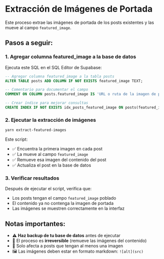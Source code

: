 # Extracción de Imágenes de Portada

Este proceso extrae las imágenes de portada de los posts existentes y las mueve al campo `featured_image`.

## Pasos a seguir:

### 1. Agregar columna featured_image a la base de datos
Ejecuta este SQL en el SQL Editor de Supabase:

```sql
-- Agregar columna featured_image a la tabla posts
ALTER TABLE posts ADD COLUMN IF NOT EXISTS featured_image TEXT;

-- Comentario para documentar el campo
COMMENT ON COLUMN posts.featured_image IS 'URL o ruta de la imagen de portada del post';

-- Crear índice para mejorar consultas
CREATE INDEX IF NOT EXISTS idx_posts_featured_image ON posts(featured_image) WHERE featured_image IS NOT NULL;
```

### 2. Ejecutar la extracción de imágenes
```bash
yarn extract-featured-images
```

Este script:
- ✅ Encuentra la primera imagen en cada post
- ✅ La mueve al campo `featured_image`
- ✅ Remueve esa imagen del contenido del post
- ✅ Actualiza el post en la base de datos

### 3. Verificar resultados
Después de ejecutar el script, verifica que:
- Los posts tengan el campo `featured_image` poblado
- El contenido ya no contenga la imagen de portada
- Las imágenes se muestren correctamente en la interfaz

## Notas importantes:

- ⚠️ **Haz backup de tu base de datos** antes de ejecutar
- 🔄 El proceso es **irreversible** (remueve las imágenes del contenido)
- 📝 Solo afecta a posts que tengan al menos una imagen
- 🖼️ Las imágenes deben estar en formato markdown: `![alt](src)`
